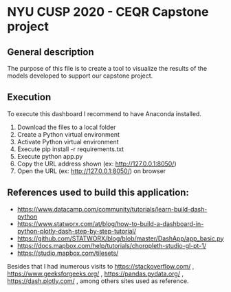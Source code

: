# NYU CUSP 2020 - CEQR Capstone project

## General description

The purpose of this file is to create a tool to visualize the results of the models developed to support our capstone project.

## Execution

To execute this dashboard I recommend to have Anaconda installed. 

1) Download the files to a local folder
2) Create a Python virtual environment
3) Activate Python virtual environment
4) Execute pip install -r requirements.txt
5) Execute python app.py
6) Copy the URL address shown (ex: http://127.0.0.1:8050/)
7) Open the URL (ex: http://127.0.0.1:8050/) on browser

## References used to build this application:

- https://www.datacamp.com/community/tutorials/learn-build-dash-python
- https://www.statworx.com/at/blog/how-to-build-a-dashboard-in-python-plotly-dash-step-by-step-tutorial/
- https://github.com/STATWORX/blog/blob/master/DashApp/app_basic.py
- https://docs.mapbox.com/help/tutorials/choropleth-studio-gl-pt-1/
- https://studio.mapbox.com/tilesets/

Besides that I had inumerous visits to https://stackoverflow.com/ , https://www.geeksforgeeks.org/ , https://pandas.pydata.org/ , https://dash.plotly.com/ , among others sites used as reference.